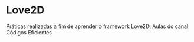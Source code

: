 # Love2D
Práticas realizadas a fim de aprender o framework Love2D. Aulas do canal Códigos Eficientes
